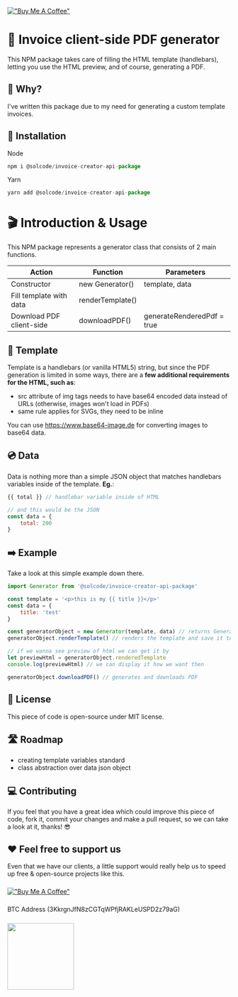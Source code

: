 [!["Buy Me A Coffee"](https://www.buymeacoffee.com/assets/img/custom_images/orange_img.png)](https://www.buymeacoffee.com/solcode)

# 🧾 Invoice client-side PDF generator

This NPM package takes care of filling the HTML template (handlebars), letting you use the HTML preview, and of course, generating a PDF.

## 🤔 Why?

I've written this package due to my need for generating a custom template invoices.

## 🧰 Installation

Node
```javascript
npm i @solcode/invoice-creator-api-package
```

Yarn
```javascript
yarn add @solcode/invoice-creator-api-package
```

# 🎬 Introduction & Usage

This NPM package represents a generator class that consists of 2 main functions.


| Action        | Function           | Parameters  |
| ------------- | ------------------|  -------------|
| Constructor      | new Generator() | template, data |
| Fill template with data      | renderTemplate()      |    |
| Download PDF client-side | downloadPDF()      |   generateRenderedPdf = true  |

## 📝 Template
Template is a handlebars (or vanilla HTML5) string, but since the PDF generation is limited in some ways, there are a **few additional requirements for the HTML, such as**:

- src attribute of img tags needs to have base64 encoded data instead of URLs (otherwise, images won't load in PDFs)
- same rule applies for SVGs, they need to be inline

You can use https://www.base64-image.de for converting images to base64 data.

## 💿 Data
Data is nothing more than a simple JSON object that matches handlebars variables inside of the template.
**Eg.**:
```javascript
{{ total }} // handlebar variable inside of HTML

// and this would be the JSON
const data = {
    total: 200
}
```
## ➡️ Example
Take a look at this simple example down there.
```javascript
import Generator from '@solcode/invoice-creator-api-package'

const template = '<p>this is my {{ title }}</p>'
const data = {
    title: 'test'
}

const generatorObject = new Generator(template, data) // returns Generator object
generatorObject.renderTemplate() // renders the template and save it to generator's property renderedTemplate

// if we wanna see preview of html we can get it by
let previewHtml = generatorObject.renderedTemplate
console.log(previewHtml) // we can display it how we want then

generatorObject.downloadPDF() // generates and downloads PDF
```

## 📎 License
This piece of code is open-source under MIT license.

## 🛣 Roadmap
- creating template variables standard
- class abstraction over data json object

## 💻 Contributing
If you feel that you have a great idea which could improve this piece of code, fork it, commit your changes and make a pull request, so we can take a look at it, thanks! 😎

## ❤️ Feel free to support us
Even that we have our clients, a little support would really help us to speed up free & open-source projects like this.
###
[!["Buy Me A Coffee"](https://www.buymeacoffee.com/assets/img/custom_images/orange_img.png)](https://www.buymeacoffee.com/solcode)
###
BTC Address
(3KkrgnJfN8zCGTqWPfjRAKLeUSPD2z79aG)
###
<img src="https://solcode.net/public/img/btc_donate.png" width=150>
